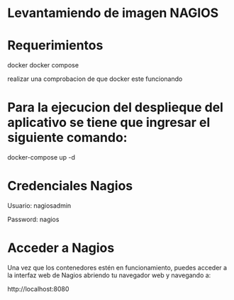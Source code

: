 # Levantamiendo de imagen NAGIOS


# Requerimientos

docker
docker compose

realizar una comprobacion de que docker este funcionando

# Para la ejecucion del desplieque del aplicativo se tiene que ingresar el siguiente comando:

docker-compose up -d


# Credenciales Nagios

Usuario: nagiosadmin

Password: nagios


# Acceder a Nagios
Una vez que los contenedores estén en funcionamiento, puedes acceder a la interfaz web de Nagios abriendo tu navegador web y navegando a:

http://localhost:8080



